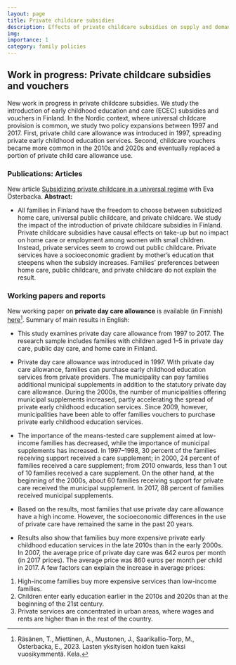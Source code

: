 ```yaml
---
layout: page
title: Private childcare subsidies
description: Effects of private childcare subsidies on supply and demand of ECEC services
img:
importance: 1
category: family policies
---
```


## Work in progress: Private childcare subsidies and vouchers

New work in progress in private childcare subsidies. We study the introduction of early childhood education and care (ECEC) subsidies and vouchers in Finland. In the Nordic context, where universal childcare provision is common, we study two policy expansions between 1997 and 2017. First, private child care allowance was introduced in 1997, spreading private early childhood education services. Second, childcare vouchers became more common in the 2010s and 2020s and eventually replaced a portion of private child care allowance use.

### Publications: Articles

New article [Subsidizing private childcare in a universal regime](https://link.springer.com/article/10.1007/s11150-023-09657-7) with Eva Österbacka. **Abstract:**

* All families in Finland have the freedom to choose between subsidized home care, universal public childcare, and private childcare. We study the impact of the introduction of private childcare subsidies in Finland. Private childcare subsidies have causal effects on take-up but no impact on home care or employment among women with small children. Instead, private services seem to crowd out public childcare. Private services have a socioeconomic gradient by mother’s education that steepens when the subsidy increases. Families’ preferences between home care, public childcare, and private childcare do not explain the result.

### Working papers and reports

New working paper on **private day care allowance** is available (in Finnish) [here](https://helda.helsinki.fi/handle/10138/353434)[^note]. Summary of main results in English:

* This study examines private day care allowance from 1997 to 2017. The research sample includes families with children aged 1–5 in private day care, public day care, and home care in Finland.

* Private day care allowance was introduced in 1997. With private day care allowance, families can purchase early childhood education services from private providers. The municipality can pay families additional municipal supplements in addition to the statutory private day care allowance. During the 2000s, the number of municipalities offering municipal supplements increased, partly accelerating the spread of private early childhood education services. Since 2009, however, municipalities have been able to offer families vouchers to purchase private early childhood education services.

* The importance of the means-tested care supplement aimed at low-income families has decreased, while the importance of municipal supplements has increased. In 1997–1998, 30 percent of the families receiving support received a care supplement; in 2000, 24 percent of families received a care supplement; from 2010 onwards, less than 1 out of 10 families received a care supplement. On the other hand, at the beginning of the 2000s, about 60 families receiving support for private care received the municipal supplement. In 2017, 88 percent of families received municipal supplements.

* Based on the results, most families that use private day care allowance have a high income. However, the socioeconomic differences in the use of private care have remained the same in the past 20 years.

* Results also show that families buy more expensive private early childhood education services in the late 2010s than in the early 2000s. In 2007, the average price of private day care was 642 euros per month (in 2017 prices). The average price was 860 euros per month per child in 2017. A few factors can explain the increase in average prices:

1. High-income families buy more expensive services than low-income families.
2. Children enter early education earlier in the 2010s and 2020s than at the beginning of the 21st century.
3. Private services are concentrated in urban areas, where wages and rents are higher than in the rest of the country.


[^note]: Räsänen, T., Miettinen, A., Mustonen, J., Saarikallio-Torp, M., Österbacka, E., 2023. Lasten yksityisen hoidon tuen kaksi vuosikymmentä. Kela.
